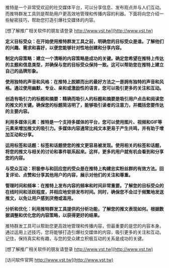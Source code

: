 推特是一个非常受欢迎的社交媒体平台，可以分享信息、发布观点并与人们互动。而推特群发工具则是帮助用户更高效地管理和传播内容的利器。下面将向您介绍一些秘密技巧，帮助您打造引爆社交媒体的内容。

[想了解推广相关软件的朋友请登录 http://www.vst.tw](http://www.vst.tw)

**定义目标受众：在开始使用推特群发工具之前，明确您的目标受众是谁。了解他们的兴趣、需求和喜好，以便您能够针对性地创建和分享内容。**

**制定内容策略：建立一个清晰的内容策略是成功的关键。确定您希望在推特上传达的主题和信息类型，并确保与您的目标受众保持一致。这可以帮助您在推特上建立自己的品牌形象。**

**使用独特的声音和风格：在推特上脱颖而出的最好方法之一是拥有独特的声音和风格。通过使用幽默、专业、亲和或激励性的语言，您可以吸引更多的关注和互动。**

**创造有吸引力的标题和摘要：精确而吸引人的标题和摘要是吸引用户点击和阅读您的推文的关键。确保您的标题简洁明了，能够吸引读者的注意力，并概括您要传达的主要内容。**

**利用多媒体元素：推特是一个支持多媒体的平台，您可以使用图片、视频和GIF等元素来增加推文的吸引力。多媒体内容通常比纯文本更易于产生共鸣，并有助于增加互动和分享。**

**运用标签和话题：标签和话题使您的推文更容易被发现。使用相关的标签和话题，将您的推文与相关的讨论和事件联系起来。这样，更多的用户就有机会看到和分享您的内容。**

**与受众互动：积极参与和回应您的受众是在推特上构建忠实粉丝群的有效方法。回复评论、点赞和分享其他用户的内容，展示对他们的关注和尊重。**

**管理时间和频率：在推特上发布内容的频率和时间非常重要。了解您的目标受众的在线时间和活跃程度，并相应地安排发布时间。同时，确保您不会过于频繁地发送推文，以免让用户感到厌倦或滥用。**

**分析和优化：利用推特群发工具提供的分析功能，了解您的推文表现如何。根据数据调整和优化您的内容策略，以获得更好的结果。**

推特群发工具可以帮助您更高效地管理和传播内容，但最重要的是您的内容本身。通过运用上述技巧，您将能够打造引爆社交媒体的内容，吸引更多的关注和互动。记住，保持真实和有趣，与您的受众建立积极互动的关系是成功的关键。

[想了解推广相关软件的朋友请登录 http://www.vst.tw](http://www.vst.tw)


[访问软件官网 http://www.vst.tw](http://www.vst.tw)
